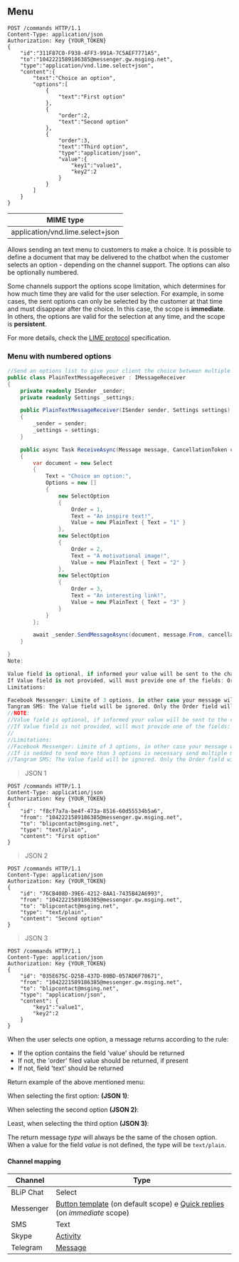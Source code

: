 ## Menu


```http
POST /commands HTTP/1.1
Content-Type: application/json
Authorization: Key {YOUR_TOKEN}
{
    "id":"311F87C0-F938-4FF3-991A-7C5AEF7771A5",
    "to":"1042221589186385@messenger.gw.msging.net",
    "type":"application/vnd.lime.select+json",
    "content":{
        "text":"Choice an option",
        "options":[
            {
                "text":"First option"
            },
            {
                "order":2,
                "text":"Second option"
            },
            {
                "order":3,
                "text":"Third option",
                "type":"application/json",
                "value":{
                    "key1":"value1",
                    "key2":2
                }
            }
        ]
    }
}
```
| MIME type                                 |
|-------------------------------------------|
| application/vnd.lime.select+json |

Allows sending an text menu to customers to make a choice. It is possible to define a document that may be delivered to the chatbot when the customer selects an option - depending on the channel support. The options can also be optionally numbered.

Some channels support the options scope limitation, which determines for how much time they are valid for the user selection. For example, in some cases, the sent options can only be selected by the customer at that time and must disappear after the choice. In this case, the scope is **immediate**. In others, the options are valid for the selection at any time, and the scope is **persistent**.

For more details, check the [LIME protocol](http://limeprotocol.org/content-types.html#select) specification.


### Menu with numbered options

```csharp
//Send an options list to give your client the choice between multiple answers using Select type:
public class PlainTextMessageReceiver : IMessageReceiver
{
    private readonly ISender _sender;
    private readonly Settings _settings;

    public PlainTextMessageReceiver(ISender sender, Settings settings)
    {
        _sender = sender;
        _settings = settings;
    }

    public async Task ReceiveAsync(Message message, CancellationToken cancellationToken)
    {
        var document = new Select
        {
            Text = "Choice an option:",
            Options = new []
            {
                new SelectOption
                {   
                    Order = 1,
                    Text = "An inspire text!",
                    Value = new PlainText { Text = "1" }
                },
                new SelectOption
                {
                    Order = 2,
                    Text = "A motivational image!",
                    Value = new PlainText { Text = "2" }
                },
                new SelectOption
                {
                    Order = 3,
                    Text = "An interesting link!",
                    Value = new PlainText { Text = "3" }
                }
            }
        };

        await _sender.SendMessageAsync(document, message.From, cancellationToken);
    }

}
Note:

Value field is optional, if informed your value will be sent to the chatbot when the user choice the option.
If Value field is not provided, will must provide one of the fields: Order or Text. The Order field will be used only if Value and Text is not provided.
Limitations:

Facebook Messenger: Limite of 3 options, in other case your message will not be delivered. If is nedded to send more than 3 options is necessary send multiple messages.
Tangram SMS: The Value field will be ignored. Only the Order field will be sent if the option be selected.
//NOTE:
//Value field is optional, if informed your value will be sent to the chatbot when the user choice the option.
//If Value field is not provided, will must provide one of the fields: Order or Text. The Order field will be used only if Value and Text is not provided.
//
//Limitations:
//Facebook Messenger: Limite of 3 options, in other case your message will not be delivered. 
//If is nedded to send more than 3 options is necessary send multiple messages.
//Tangram SMS: The Value field will be ignored. Only the Order field will be sent if the option be selected.
```
> JSON 1

```http
POST /commands HTTP/1.1
Content-Type: application/json
Authorization: Key {YOUR_TOKEN}
{
    "id": "f8cf7a7a-be4f-473a-8516-60d55534b5a6",
    "from": "1042221589186385@messenger.gw.msging.net",
    "to": "blipcontact@msging.net",
    "type": "text/plain",
    "content": "First option"
}
```

>JSON 2

```http
POST /commands HTTP/1.1
Content-Type: application/json
Authorization: Key {YOUR_TOKEN}
{
    "id": "76CB408D-39E6-4212-8AA1-7435B42A6993",
    "from": "1042221589186385@messenger.gw.msging.net",
    "to": "blipcontact@msging.net",
    "type": "text/plain",
    "content": "Second option"
}
```

>JSON 3

```http
POST /commands HTTP/1.1
Content-Type: application/json
Authorization: Key {YOUR_TOKEN}
{
    "id": "035E675C-D25B-437D-80BD-057AD6F70671",
    "from": "1042221589186385@messenger.gw.msging.net",
    "to": "blipcontact@msging.net",
    "type": "application/json",
    "content": {
        "key1":"value1",
        "key2":2
    }
}
```
When the user selects one option, a message returns according to the rule:

- If the option contains the field 'value' should be returned
- If not, the 'order' filed value should be returned, if present
- If not, field 'text' should be returned


Return example of the above mentioned menu:

When selecting the first option: **(JSON 1)**:
 
When selecting the second option **(JSON 2)**:

Least, when selecting the third option **(JSON 3)**:



The return message *type* will always be the same of the chosen option. When a value for the field *value* is not defined, the type will be `text/plain`.

#### Channel mapping

| Channel              | Type                    | 
|--------------------|-------------------------|
| BLiP Chat           | Select  |
| Messenger          | [Button template](https://developers.facebook.com/docs/messenger-platform/send-api-reference/button-template) (on default scope) e [Quick replies](https://developers.facebook.com/docs/messenger-platform/send-api-reference/quick-replies) (on *immediate* scope)|
| SMS                | Text                  |
| Skype              | [Activity](https://docs.botframework.com/en-us/skype/chat/#sending-messages-1)|
| Telegram           | [Message](https://core.telegram.org/bots/api#message)|
